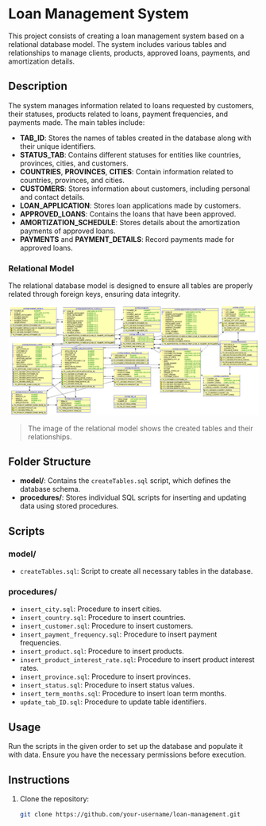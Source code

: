 # Loan Management System

This project consists of creating a loan management system based on a relational database model. The system includes various tables and relationships to manage clients, products, approved loans, payments, and amortization details.

## Description

The system manages information related to loans requested by customers, their statuses, products related to loans, payment frequencies, and payments made. The main tables include:

- **TAB_ID**: Stores the names of tables created in the database along with their unique identifiers.
- **STATUS_TAB**: Contains different statuses for entities like countries, provinces, cities, and customers.
- **COUNTRIES**, **PROVINCES**, **CITIES**: Contain information related to countries, provinces, and cities.
- **CUSTOMERS**: Stores information about customers, including personal and contact details.
- **LOAN_APPLICATION**: Stores loan applications made by customers.
- **APPROVED_LOANS**: Contains the loans that have been approved.
- **AMORTIZATION_SCHEDULE**: Stores details about the amortization payments of approved loans.
- **PAYMENTS** and **PAYMENT_DETAILS**: Record payments made for approved loans.

### Relational Model

The relational database model is designed to ensure all tables are properly related through foreign keys, ensuring data integrity.

![Relational Model](Relational_Model.png)

> The image of the relational model shows the created tables and their relationships.

## Folder Structure

- **model/**: Contains the `createTables.sql` script, which defines the database schema.
- **procedures/**: Stores individual SQL scripts for inserting and updating data using stored procedures.

## Scripts

### **model/**
- `createTables.sql`: Script to create all necessary tables in the database.

### **procedures/**
- `insert_city.sql`: Procedure to insert cities.
- `insert_country.sql`: Procedure to insert countries.
- `insert_customer.sql`: Procedure to insert customers.
- `insert_payment_frequency.sql`: Procedure to insert payment frequencies.
- `insert_product.sql`: Procedure to insert products.
- `insert_product_interest_rate.sql`: Procedure to insert product interest rates.
- `insert_province.sql`: Procedure to insert provinces.
- `insert_status.sql`: Procedure to insert status values.
- `insert_term_months.sql`: Procedure to insert loan term months.
- `update_tab_ID.sql`: Procedure to update table identifiers.

## Usage

Run the scripts in the given order to set up the database and populate it with data. Ensure you have the necessary permissions before execution.


## Instructions

1. Clone the repository:
   ```bash
   git clone https://github.com/your-username/loan-management.git
